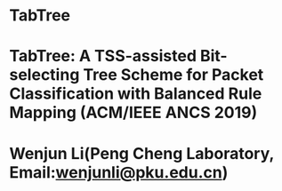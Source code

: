 # TabTree
# TabTree: A TSS-assisted Bit-selecting Tree Scheme for Packet Classification with Balanced Rule Mapping (ACM/IEEE ANCS 2019)
# Wenjun Li(Peng Cheng Laboratory, Email:wenjunli@pku.edu.cn)
